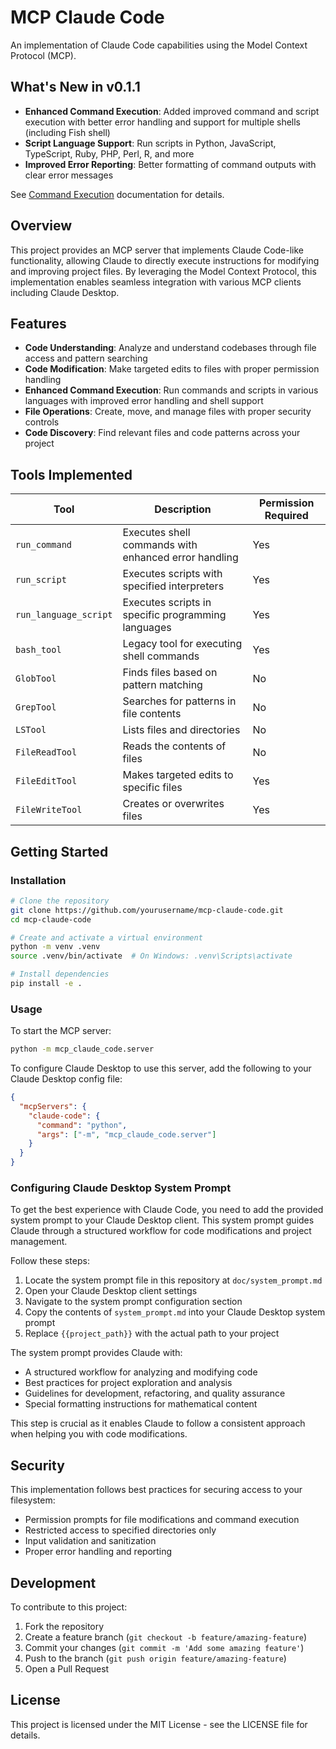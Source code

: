 # MCP Claude Code

An implementation of Claude Code capabilities using the Model Context Protocol (MCP).

## What's New in v0.1.1

- **Enhanced Command Execution**: Added improved command and script execution with better error handling and support for multiple shells (including Fish shell)
- **Script Language Support**: Run scripts in Python, JavaScript, TypeScript, Ruby, PHP, Perl, R, and more
- **Improved Error Reporting**: Better formatting of command outputs with clear error messages

See [Command Execution](docs/command_execution.md) documentation for details.

## Overview

This project provides an MCP server that implements Claude Code-like functionality, allowing Claude to directly execute instructions for modifying and improving project files. By leveraging the Model Context Protocol, this implementation enables seamless integration with various MCP clients including Claude Desktop.

## Features

- **Code Understanding**: Analyze and understand codebases through file access and pattern searching
- **Code Modification**: Make targeted edits to files with proper permission handling
- **Enhanced Command Execution**: Run commands and scripts in various languages with improved error handling and shell support
- **File Operations**: Create, move, and manage files with proper security controls
- **Code Discovery**: Find relevant files and code patterns across your project

## Tools Implemented

| Tool | Description | Permission Required |
| ---- | ----------- | ------------------- |
| `run_command` | Executes shell commands with enhanced error handling | Yes |
| `run_script` | Executes scripts with specified interpreters | Yes |
| `run_language_script` | Executes scripts in specific programming languages | Yes |
| `bash_tool` | Legacy tool for executing shell commands | Yes |
| `GlobTool` | Finds files based on pattern matching | No |
| `GrepTool` | Searches for patterns in file contents | No |
| `LSTool` | Lists files and directories | No |
| `FileReadTool` | Reads the contents of files | No |
| `FileEditTool` | Makes targeted edits to specific files | Yes |
| `FileWriteTool` | Creates or overwrites files | Yes |

## Getting Started

### Installation

```bash
# Clone the repository
git clone https://github.com/yourusername/mcp-claude-code.git
cd mcp-claude-code

# Create and activate a virtual environment
python -m venv .venv
source .venv/bin/activate  # On Windows: .venv\Scripts\activate

# Install dependencies
pip install -e .
```

### Usage

To start the MCP server:

```bash
python -m mcp_claude_code.server
```

To configure Claude Desktop to use this server, add the following to your Claude Desktop config file:

```json
{
  "mcpServers": {
    "claude-code": {
      "command": "python",
      "args": ["-m", "mcp_claude_code.server"]
    }
  }
}
```

### Configuring Claude Desktop System Prompt

To get the best experience with Claude Code, you need to add the provided system prompt to your Claude Desktop client. This system prompt guides Claude through a structured workflow for code modifications and project management.

Follow these steps:

1. Locate the system prompt file in this repository at `doc/system_prompt.md`
2. Open your Claude Desktop client settings
3. Navigate to the system prompt configuration section
4. Copy the contents of `system_prompt.md` into your Claude Desktop system prompt
5. Replace `{{project_path}}` with the actual path to your project

The system prompt provides Claude with:
- A structured workflow for analyzing and modifying code
- Best practices for project exploration and analysis
- Guidelines for development, refactoring, and quality assurance
- Special formatting instructions for mathematical content

This step is crucial as it enables Claude to follow a consistent approach when helping you with code modifications.

## Security

This implementation follows best practices for securing access to your filesystem:
- Permission prompts for file modifications and command execution
- Restricted access to specified directories only
- Input validation and sanitization
- Proper error handling and reporting

## Development

To contribute to this project:

1. Fork the repository
2. Create a feature branch (`git checkout -b feature/amazing-feature`)
3. Commit your changes (`git commit -m 'Add some amazing feature'`)
4. Push to the branch (`git push origin feature/amazing-feature`)
5. Open a Pull Request

## License

This project is licensed under the MIT License - see the LICENSE file for details.
